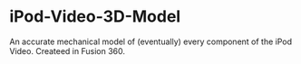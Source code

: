 # iPod-Video-3D-Model
An accurate mechanical model of (eventually) every component of the iPod Video. Createed in Fusion 360.
